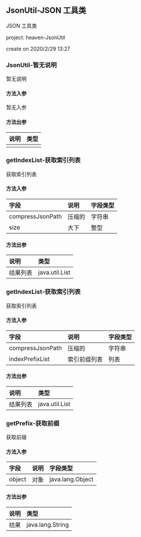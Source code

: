## JsonUtil-JSON 工具类

JSON 工具类
<p> project: heaven-JsonUtil </p>
<p> create on 2020/2/29 13:27 </p>

### JsonUtil-暂无说明

暂无说明

#### 方法入参

暂无入参

#### 方法出参

| 说明 | 类型 |
|:---|:---|
|  |  |

### getIndexList-获取索引列表

获取索引列表

#### 方法入参

| 字段 | 说明 | 字段类型 |
|:---|:---|:---|
| compressJsonPath | 压缩的 | 字符串 |
| size | 大下 | 整型 |

#### 方法出参

| 说明 | 类型 |
|:---|:---|
| 结果列表 | java.util.List |

### getIndexList-获取索引列表

获取索引列表

#### 方法入参

| 字段 | 说明 | 字段类型 |
|:---|:---|:---|
| compressJsonPath | 压缩的 | 字符串 |
| indexPrefixList | 索引前缀列表 | 列表 |

#### 方法出参

| 说明 | 类型 |
|:---|:---|
| 结果列表 | java.util.List |

### getPrefix-获取前缀

获取前缀

#### 方法入参

| 字段 | 说明 | 字段类型 |
|:---|:---|:---|
| object | 对象 | java.lang.Object |

#### 方法出参

| 说明 | 类型 |
|:---|:---|
| 结果 | java.lang.String |




